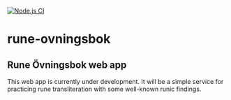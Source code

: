 [![Node.js CI](https://github.com/tomaszgarbus/rune-ovningsbok/actions/workflows/node.js.yml/badge.svg)](https://github.com/tomaszgarbus/rune-ovningsbok/actions/workflows/node.js.yml)

# rune-ovningsbok
## Rune Övningsbok web app

This web app is currently under development. It will be a simple service for
practicing rune transliteration with some well-known runic findings.
